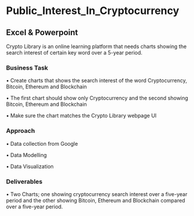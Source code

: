 # Public_Interest_In_Cryptocurrency

## Excel &amp; Powerpoint

Crypto Library is an online learning platform that needs charts showing the search interest of certain key word over a 5-year period.

### Business Task
•	Create charts that shows the search interest of the word Cryptocurrency, Bitcoin, Ethereum and Blockchain

•	The first chart should show only Cryptocurrency and the second showing Bitcoin, Ethereum and Blockchain

•	Make sure the chart matches the Crypto Library webpage UI

### Approach
•	Data collection from Google

•	Data Modelling

•	Data Visualization

### Deliverables
•	Two Charts; one showing cryptocurrency search interest over a five-year period and the other showing Bitcoin, Ethereum and Blockchain compared over a five-year period.
